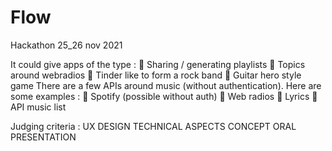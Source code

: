 # Flow
Hackathon 25_26 nov 2021

It could give apps of the type :
🎸 Sharing / generating playlists
🎸 Topics around webradios
🎸 Tinder like to form a rock band
🎸 Guitar hero style game
There are a few APIs around music (without
authentication).
Here are some examples :
🎷 Spotify (possible without auth)
🎷 Web radios
🎷 Lyrics
🎷 API music list

Judging criteria : 
    UX DESIGN
    TECHNICAL ASPECTS
    CONCEPT ORAL PRESENTATION